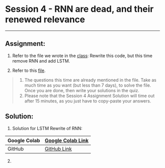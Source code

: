 # Session 4 - RNN are dead, and their renewed relevance
---

## Assignment: 

1) Refer to the file we wrote in the [class](https://colab.research.google.com/drive/1-xwX32O0WYOqcCROJnnJiSdzScPCudAM?usp=sharing): Rewrite this code, but this time remove RNN and add LSTM. 

2) Refer to this [file](https://colab.research.google.com/drive/12Pciev6dvYBJ7KxwSHruG-XMwcoj0SfJ). 
> 1) The questions this time are already mentioned in the file. Take as much time as you want (but less than 7 days), to solve the file. Once you are done, then write your solutions in the quiz. 
> 2) Please note that the Session 4 Assignment Solution will time out after 15 minutes, as you just have to copy-paste your answers. 

## Solution:

1) Solution for LSTM Rewrite of RNN:

| Google Colab | [Google Colab Link](https://colab.research.google.com/drive/10UkWvdJ3IMPeMwDLz5ADy-_FDJb7W8Ej?usp=sharing) |
|---|---|
| GitHub | [GitHub Link](https://github.com/garima-mahato/END2/blob/main/Session4-RNN_are_dead%2C_and_their_renewed_relevance/END2_Session4_AssignmentSolution1.ipynb) |

2) 
